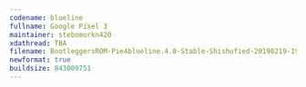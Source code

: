 ```yaml
---
codename: blueline
fullname: Google Pixel 3
maintainer: stebomurkn420
xdathread: TBA
filename: BootleggersROM-Pie4blueline.4.0-Stable-Shishufied-20190219-191055.zip
newformat: true
buildsize: 843009751
---
```

